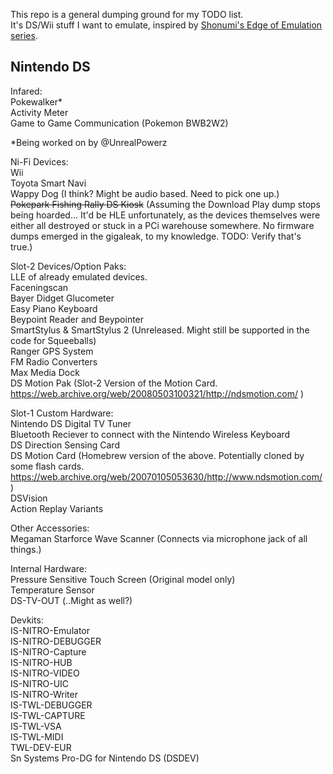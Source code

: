 This repo is a general dumping ground for my TODO list.  
It's DS/Wii stuff I want to emulate, inspired by [Shonumi's Edge of Emulation series](https://shonumi.github.io/articles.html).

## Nintendo DS
Infared:  
Pokewalker*  
Activity Meter  
Game to Game Communication (Pokemon BWB2W2)  

*Being worked on by @UnrealPowerz

Ni-Fi Devices:  
Wii  
Toyota Smart Navi  
Wappy Dog (I think? Might be audio based. Need to pick one up.)  
~~Pokepark Fishing Rally DS Kiosk~~ (Assuming the Download Play dump stops being hoarded... It'd be HLE unfortunately, as the devices themselves were either all destroyed or stuck in a PCi warehouse somewhere. No firmware dumps emerged in the gigaleak, to my knowledge. TODO: Verify that's true.)  

Slot-2 Devices/Option Paks:  
LLE of already emulated devices.  
Faceningscan  
Bayer Didget Glucometer  
Easy Piano Keyboard  
Beypoint Reader and Beypointer  
SmartStylus & SmartStylus 2 (Unreleased. Might still be supported in the code for Squeeballs)  
Ranger GPS System  
FM Radio Converters  
Max Media Dock  
DS Motion Pak (Slot-2 Version of the Motion Card. https://web.archive.org/web/20080503100321/http://ndsmotion.com/ )

Slot-1 Custom Hardware:  
Nintendo DS Digital TV Tuner  
Bluetooth Reciever to connect with the Nintendo Wireless Keyboard  
DS Direction Sensing Card  
DS Motion Card (Homebrew version of the above. Potentially cloned by some flash cards. https://web.archive.org/web/20070105053630/http://www.ndsmotion.com/ )  
DSVision  
Action Replay Variants

Other Accessories:  
Megaman Starforce Wave Scanner (Connects via microphone jack of all things.)  

Internal Hardware:  
Pressure Sensitive Touch Screen (Original model only)  
Temperature Sensor  
DS-TV-OUT  (..Might as well?)

Devkits:  
IS-NITRO-Emulator  
IS-NITRO-DEBUGGER  
IS-NITRO-Capture  
IS-NITRO-HUB  
IS-NITRO-VIDEO  
IS-NITRO-UIC  
IS-NITRO-Writer  
IS-TWL-DEBUGGER  
IS-TWL-CAPTURE  
IS-TWL-VSA  
IS-TWL-MIDI  
TWL-DEV-EUR  
Sn Systems Pro-DG for Nintendo DS (DSDEV)  
